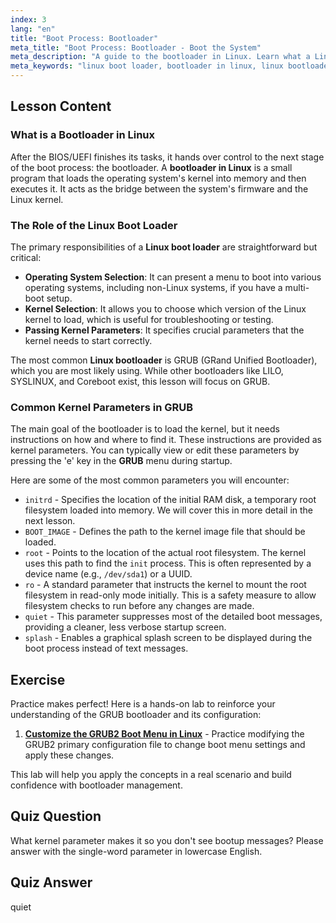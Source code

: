 ```yaml
---
index: 3
lang: "en"
title: "Boot Process: Bootloader"
meta_title: "Boot Process: Bootloader - Boot the System"
meta_description: "A guide to the bootloader in Linux. Learn what a Linux boot loader is, its primary functions, and how GRUB uses kernel parameters like initrd and root to start the system."
meta_keywords: "linux boot loader, bootloader in linux, linux bootloader, grub, what is bootloader in linux, kernel parameters, initrd, root filesystem, linux boot process"
---
```


## Lesson Content

### What is a Bootloader in Linux

After the BIOS/UEFI finishes its tasks, it hands over control to the next stage of the boot process: the bootloader. A **bootloader in Linux** is a small program that loads the operating system's kernel into memory and then executes it. It acts as the bridge between the system's firmware and the Linux kernel.

### The Role of the Linux Boot Loader

The primary responsibilities of a **Linux boot loader** are straightforward but critical:

- **Operating System Selection**: It can present a menu to boot into various operating systems, including non-Linux systems, if you have a multi-boot setup.
- **Kernel Selection**: It allows you to choose which version of the Linux kernel to load, which is useful for troubleshooting or testing.
- **Passing Kernel Parameters**: It specifies crucial parameters that the kernel needs to start correctly.

The most common **Linux bootloader** is GRUB (GRand Unified Bootloader), which you are most likely using. While other bootloaders like LILO, SYSLINUX, and Coreboot exist, this lesson will focus on GRUB.

### Common Kernel Parameters in GRUB

The main goal of the bootloader is to load the kernel, but it needs instructions on how and where to find it. These instructions are provided as kernel parameters. You can typically view or edit these parameters by pressing the 'e' key in the **GRUB** menu during startup.

Here are some of the most common parameters you will encounter:

- `initrd` - Specifies the location of the initial RAM disk, a temporary root filesystem loaded into memory. We will cover this in more detail in the next lesson.
- `BOOT_IMAGE` - Defines the path to the kernel image file that should be loaded.
- `root` - Points to the location of the actual root filesystem. The kernel uses this path to find the `init` process. This is often represented by a device name (e.g., `/dev/sda1`) or a UUID.
- `ro` - A standard parameter that instructs the kernel to mount the root filesystem in read-only mode initially. This is a safety measure to allow filesystem checks to run before any changes are made.
- `quiet` - This parameter suppresses most of the detailed boot messages, providing a cleaner, less verbose startup screen.
- `splash` - Enables a graphical splash screen to be displayed during the boot process instead of text messages.

## Exercise

Practice makes perfect! Here is a hands-on lab to reinforce your understanding of the GRUB bootloader and its configuration:

1. **[Customize the GRUB2 Boot Menu in Linux](https://labex.io/labs/comptia-customize-the-grub2-boot-menu-in-linux-590859)** - Practice modifying the GRUB2 primary configuration file to change boot menu settings and apply these changes.

This lab will help you apply the concepts in a real scenario and build confidence with bootloader management.

## Quiz Question

What kernel parameter makes it so you don't see bootup messages? Please answer with the single-word parameter in lowercase English.

## Quiz Answer

quiet
